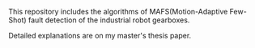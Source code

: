 This repository includes  the algorithms of MAFS(Motion-Adaptive Few-Shot) fault detection of the industrial robot gearboxes.

Detailed explanations are on my master's thesis paper.
